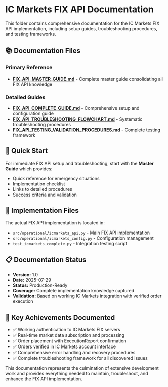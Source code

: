 # IC Markets FIX API Documentation

This folder contains comprehensive documentation for the IC Markets FIX API implementation, including setup guides, troubleshooting procedures, and testing frameworks.

## 📚 **Documentation Files**

### **Primary Reference**
- **[FIX_API_MASTER_GUIDE.md](FIX_API_MASTER_GUIDE.md)** - Complete master guide consolidating all FIX API knowledge

### **Detailed Guides**
- **[FIX_API_COMPLETE_GUIDE.md](FIX_API_COMPLETE_GUIDE.md)** - Comprehensive setup and configuration guide
- **[FIX_API_TROUBLESHOOTING_FLOWCHART.md](FIX_API_TROUBLESHOOTING_FLOWCHART.md)** - Systematic troubleshooting procedures
- **[FIX_API_TESTING_VALIDATION_PROCEDURES.md](FIX_API_TESTING_VALIDATION_PROCEDURES.md)** - Complete testing framework

## 🎯 **Quick Start**

For immediate FIX API setup and troubleshooting, start with the **Master Guide** which provides:
- Quick reference for emergency situations
- Implementation checklist
- Links to detailed procedures
- Success criteria and validation

## 🔧 **Implementation Files**

The actual FIX API implementation is located in:
- `src/operational/icmarkets_api.py` - Main FIX API implementation
- `src/operational/icmarkets_config.py` - Configuration management
- `test_icmarkets_complete.py` - Integration testing script

## 📋 **Documentation Status**

- **Version:** 1.0
- **Date:** 2025-07-29
- **Status:** Production-Ready
- **Coverage:** Complete implementation knowledge captured
- **Validation:** Based on working IC Markets integration with verified order execution

## 🎉 **Key Achievements Documented**

- ✅ Working authentication to IC Markets FIX servers
- ✅ Real-time market data subscription and processing
- ✅ Order placement with ExecutionReport confirmation
- ✅ Orders verified in IC Markets account interface
- ✅ Comprehensive error handling and recovery procedures
- ✅ Complete troubleshooting framework for all discovered issues

This documentation represents the culmination of extensive development work and provides everything needed to maintain, troubleshoot, and enhance the FIX API implementation.

